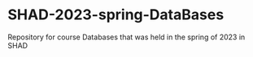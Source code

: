# SHAD-2023-spring-DataBases
Repository for course Databases that was held in the spring of 2023 in SHAD 
